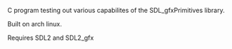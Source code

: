 C program testing out various capabilites of the SDL_gfxPrimitives library.

Built on arch linux.

Requires SDL2 and SDL2_gfx
